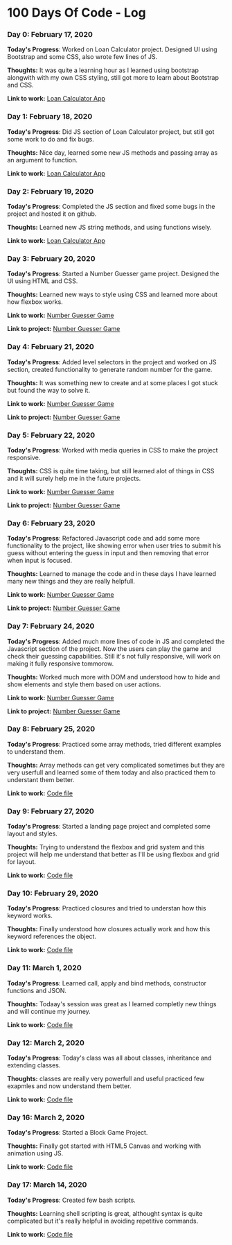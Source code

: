 # 100 Days Of Code - Log

### Day 0: February 17, 2020

**Today's Progress**: Worked on Loan Calculator project. Designed UI using Bootstrap and some CSS, also wrote few lines of JS.

**Thoughts:** It was quite a learning hour as I learned using bootstrap alongwith with my own CSS styling, still got more to learn about Bootstrap and CSS.

**Link to work:** [Loan Calculator App](https://github.com/Yusufali19/100-Days-Of-Code-Files/tree/master/Day-0-17-Feb-2020)



### Day 1: February 18, 2020

**Today's Progress**: Did JS section of Loan Calculator project, but still got some work to do and fix bugs.

**Thoughts:** Nice day, learned some new JS methods and passing array as an argument to function.

**Link to work:** [Loan Calculator App](https://github.com/Yusufali19/100-Days-Of-Code-Files/tree/master/Day-1-18-Feb-2020)



### Day 2: February 19, 2020

**Today's Progress**: Completed the JS section and fixed some bugs in the project and hosted it on github.

**Thoughts:** Learned new JS string methods, and using functions wisely.

**Link to work:** [Loan Calculator App](https://github.com/Yusufali19/100-Days-Of-Code-Files/tree/master/Day-2-19-Feb-2020)



### Day 3: February 20, 2020

**Today's Progress**: Started a Number Guesser game project. Designed the UI using HTML and CSS.

**Thoughts:** Learned new ways to style using CSS and learned more about how flexbox works.

**Link to work:** [Number Guesser Game](https://github.com/Yusufali19/100-Days-Of-Code-Files/tree/master/Day-3-20-Feb-2020)

**Link to project:** [Number Guesser Game](https://yusufali19.github.io/Number-Guesser/)



### Day 4: February 21, 2020

**Today's Progress**: Added level selectors in the project and worked on JS section, created functionality to generate random number for the game.

**Thoughts:** It was something new to create and at some places I got stuck but found the way to solve it.

**Link to work:** [Number Guesser Game](https://github.com/Yusufali19/100-Days-Of-Code-Files/tree/master/Day-4-21-Feb-2020)

**Link to project:** [Number Guesser Game](https://yusufali19.github.io/Number-Guesser/)



### Day 5: February 22, 2020

**Today's Progress**: Worked with media queries in CSS to make the project responsive.

**Thoughts:** CSS is quite time taking, but still learned alot of things in CSS and it will surely help me in the future projects.

**Link to work:** [Number Guesser Game](https://github.com/Yusufali19/100-Days-Of-Code-Files/tree/master/Day-5-22-Feb-2020)

**Link to project:** [Number Guesser Game](https://yusufali19.github.io/Number-Guesser/)



### Day 6: February 23, 2020

**Today's Progress**: Refactored Javascript code and add some more functionality to the project, like showing error when user tries to submit his guess without entering the guess in input and then removing that error when input is focused.

**Thoughts:** Learned to manage the code and in these days I have learned many new things and they are really helpfull.

**Link to work:** [Number Guesser Game](https://github.com/Yusufali19/100-Days-Of-Code-Files/tree/master/Day-6-23-Feb-2020)

**Link to project:** [Number Guesser Game](https://yusufali19.github.io/Number-Guesser/)



### Day 7: February 24, 2020

**Today's Progress**: Added much more lines of code in JS and completed the Javascript section of the project. Now the users can play the game and check their guessing capabilities. Still it's not fully responsive, will work on making it fully responsive tommorow.

**Thoughts:** Worked much more with DOM and understood how to hide and show elements and style them based on user actions.

**Link to work:** [Number Guesser Game](https://github.com/Yusufali19/100-Days-Of-Code-Files/tree/master/Day-7-24-Feb-2020)

**Link to project:** [Number Guesser Game](https://yusufali19.github.io/Number-Guesser/)



### Day 8: February 25, 2020

**Today's Progress**: Practiced some array methods, tried different examples to understand them.

**Thoughts:** Array methods can get very complicated sometimes but they are very userfull and learned some of them today and also practiced them to understant them better.

**Link to work:** [Code file](https://github.com/Yusufali19/100-Days-Of-Code-Files/tree/master/Day-8-25-Feb-2020)



### Day 9: February 27, 2020

**Today's Progress**: Started a landing page project and completed some layout and styles. 

**Thoughts:** Trying to understand the flexbox and grid system and this project will help me understand that better as I'll be using flexbox and grid for layout.

**Link to work:** [Code file](https://github.com/Yusufali19/100-Days-Of-Code-Files/tree/master/Day-9-27-Feb-2020)



### Day 10: February 29, 2020

**Today's Progress**: Practiced closures and tried to understan how this keyword works.

**Thoughts:** Finally understood how closures actually work and how this keyword references the object.

**Link to work:** [Code file](https://github.com/Yusufali19/100-Days-Of-Code-Files/tree/master/Day-10-29-Feb-2020)


### Day 11: March 1, 2020

**Today's Progress**: Learned call, apply and bind methods, constructor functions and JSON.

**Thoughts:** Todaay's session was great as I learned completly new things and will continue my journey.

**Link to work:** [Code file](https://github.com/Yusufali19/100-Days-Of-Code-Files/tree/master/Day-11-1-Mar-2020)



### Day 12: March 2, 2020

**Today's Progress**: Today's class was all about classes, inheritance and extending classes.

**Thoughts:** classes are really very powerfull and useful practiced few exapmles and now understand them better.

**Link to work:** [Code file](https://github.com/Yusufali19/100-Days-Of-Code-Files/tree/master/Day-12-2-Mar-2020)



### Day 16: March 2, 2020

**Today's Progress**: Started a Block Game Project.

**Thoughts:** Finally got started with HTML5 Canvas and working with animation using JS.

**Link to work:** [Code file](https://github.com/Yusufali19/100-Days-Of-Code-Files/tree/master/Day-16-11-Mar-2020)



### Day 17: March 14, 2020

**Today's Progress**: Created few bash scripts.

**Thoughts:** Learning shell scripting is great, althought syntax is quite complicated but it's really helpful in avoiding repetitive commands.

**Link to work:** [Code file](https://github.com/Yusufali19/100-Days-Of-Code-Files/tree/master/Day-18-14-Mar-2020)

